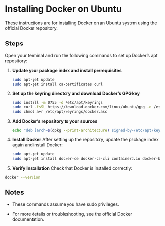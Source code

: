 # Installing Docker on Ubuntu

These instructions are for installing Docker on an Ubuntu system using the official Docker repository.

## Steps

Open your terminal and run the following commands to set up Docker’s apt repository:

1. **Update your package index and install prerequisites**
   ```bash
   sudo apt-get update
   sudo apt-get install ca-certificates curl
   ```

2. **Set up the keyring directory and download Docker’s GPG key**
   ```bash
   sudo install -m 0755 -d /etc/apt/keyrings
   sudo curl -fsSL https://download.docker.com/linux/ubuntu/gpg -o /etc/apt/keyrings/docker.asc
   sudo chmod a+r /etc/apt/keyrings/docker.asc
   ```

3. **Add Docker’s repository to your sources**
   ```bash
   echo "deb [arch=$(dpkg --print-architecture) signed-by=/etc/apt/keyrings/docker.asc] https://download.docker.com/linux/ubuntu $(. /etc/os-release && echo "$VERSION_CODENAME") stable" | sudo tee /etc/apt/sources.list.d/docker.list > /dev/null
   ```

4. **Install Docker**
After setting up the repository, update the package index again and install Docker:
   ```bash
   sudo apt-get update
   sudo apt-get install docker-ce docker-ce-cli containerd.io docker-buildx-plugin docker-compose-plugin
   ```

5. **Verify Installation**
Check that Docker is installed correctly:
```bash
docker --version
```

##  Notes

- These commands assume you have sudo privileges.

- For more details or troubleshooting, see the official Docker documentation.








 
